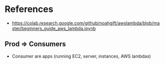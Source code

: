 # References

- <https://colab.research.google.com/github/noahgift/awslambda/blob/master/beginners_guide_aws_lambda.ipynb>

## Prod => Consumers

- Consumer are apps (running EC2, server, instances, AWS lambdas)
